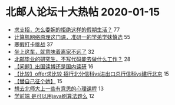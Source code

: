 # 北邮人论坛十大热帖 2020-01-15

- [求支招，怎么委婉的拒绝这样的假期生活？](https://bbs.byr.cn/article/Talking/6178943) 77
- [计算机网络原理这门课，准研一的学弟学妹慎选](https://bbs.byr.cn/article/StudyShare/195194) 55
- [寒假打卡挑战](https://bbs.byr.cn/article/AimGraduate/1179519) 37
- [坐上这车，就意味着离家不远了](https://bbs.byr.cn/article/Picture/3254008) 32
- [北邮毕业的研究生，不写代码能去做什么工作？](https://bbs.byr.cn/article/WorkLife/1139342) 28
- [【问题】出国读博还是国内读研](https://bbs.byr.cn/article/GoAbroad/368618) 16
- [【比较】offer求比较 招行北分信科vs进出口总行信科vs建行北京](https://bbs.byr.cn/article/Job/2075897) 15
- [【替自己征个她】](https://bbs.byr.cn/article/Friends/1950000) 15
- [想去北师大上一些有意思的心理课程](https://bbs.byr.cn/article/BNU/14456) 13
- [学前端 是可以用java刷算法题么](https://bbs.byr.cn/article/JavaScript/5098) 12


